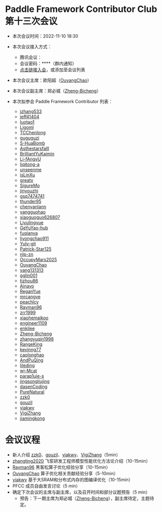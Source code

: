 # Paddle Framework Contributor Club 第十三次会议

- 本次会议时间：2022-11-10 18:30

- 本次会议接入方式：

  - 腾讯会议：
  - 会议密码：\*\*\*\*（群内通知）
  - [点击链接入会](https://meeting.tencent.com/dm/wW6fryWjWg3t)，或添加至会议列表

- 本次会议主席：欧阳超（[OuyangChao](https://github.com/OuyangChao)）

- 本次会议副主席：郑必城（[Zheng-Bicheng](https://github.com/Zheng-Bicheng)）

- 本次拟参会 Paddle Framework Contributor 列表：

  - [jzhang533](https://github.com/jzhang533)
  - [jeff41404](https://github.com/jeff41404)
  - [luotao1](https://github.com/luotao1)
  - [Ligoml](https://github.com/Ligoml)
  - [TCChenlong](https://github.com/TCChenlong)
  - [guguguzi](https://github.com/guguguzi)
  - [S-HuaBomb](https://github.com/S-HuaBomb)
  - [Asthestarsfalll](https://github.com/Asthestarsfalll)
  - [BrilliantYuKaimin](https://github.com/BrilliantYuKaimin)
  - [Li-fAngyU](https://github.com/Li-fAngyU)
  - [liqitong-a](https://github.com/liqitong-a)
  - [unseenme](https://github.com/unseenme)
  - [isLinXu](https://github.com/isLinXu)
  - [greatv](https://github.com/greatv)
  - [SigureMo](https://github.com/SigureMo)
  - [jinyouzhi](https://github.com/jinyouzhi)
  - [gsq7474741](https://github.com/gsq7474741)
  - [thunder95](https://github.com/thunder95)
  - [chenyanlann](https://github.com/chenyanlann)
  - [yangguohao](https://github.com/yangguohao)
  - [xiaoguoguo626807](https://github.com/xiaoguoguo626807)
  - [Liyulingyue](https://github.com/Liyulingyue)
  - [GeYuYao-hub](https://github.com/GeYuYao-hub)
  - [fuqianya](https://github.com/fuqianya)
  - [liyongchao911](https://github.com/liyongchao911)
  - [Yulv-git](https://github.com/Yulv-git)
  - [Patrick-Star125](https://github.com/Patrick-Star125)
  - [nlp-zn](https://github.com/nlp-zn)
  - [OccupyMars2025](https://github.com/OccupyMars2025)
  - [OuyangChao](https://github.com/OuyangChao)
  - [yang131313](https://github.com/yang131313)
  - [gglin001](https://github.com/gglin001)
  - [tizhou86](https://github.com/tizhou86)
  - [Ainavo](https://github.com/Ainavo)
  - [ReganYue](https://github.com/ReganYue)
  - [mrcangye](https://github.com/mrcangye)
  - [peachlcy](https://github.com/peachlcy)
  - [Rayman96](https://github.com/Rayman96)
  - [zrr1999](https://github.com/zrr1999)
  - [xiaohemaikoo](https://github.com/xiaohemaikoo)
  - [engineer1109](https://github.com/engineer1109)
  - [enkilee](https://github.com/enkilee)
  - [Zheng-Bicheng](https://github.com/Zheng-Bicheng)
  - [zhangyuqin1998](https://github.com/zhangyuqin1998)
  - [RangeKing](https://github.com/RangeKing)
  - [kevinng77](https://github.com/kevinng77)
  - [caolonghao](https://github.com/caolonghao)
  - [AndPuQing](https://github.com/AndPuQing)
  - [lileding](https://github.com/lileding)
  - [wj-Mcat](https://github.com/wj-Mcat)
  - [parap1uie-s](https://github.com/parap1uie-s)
  - [jingsongliujing](https://github.com/jingsongliujing)
  - [dasenCoding](https://github.com/dasenCoding)
  - [PureNatural](https://github.com/PureNatural)
  - [zzk0](https://github.com/zzk0)
  - [gouzil](https://github.com/gouzil)
  - [yiakwy](https://github.com/yiakwy)
  - [VigiZhang](https://github.com/VigiZhang)
  - [jiamingkong](https://github.com/jiamingkong)


# 会议议程

- 新人介绍 [zzk0](https://github.com/zzk0)、[gouzil](https://github.com/gouzil)、[yiakwy](https://github.com/yiakwy)、[VigiZhang](https://github.com/VigiZhang)（5min）
- [zhangting2020](https://github.com/zhangting2020) 飞浆研发工程师模型性能优化方法论介绍（10-15min）
- [Rayman96](https://github.com/rayman96) 黑客松算子优化经验分享（10-15min）
- [OuyangChao](https://github.com/ouyangchao) 算子优化相关贡献经验分享（5-10min）
- [yiakwy](https://github.com/yiakwy) 基于大SRAM和分布式内存的图编译优化（10-15min）
- PFCC 成员自由发言讨论（5 min）
- 确定下次会议的主席与副主席，以及召开时间和部分议题预告（5 min）
  - 预告：下一期主席为郑必城（[Zheng-Bicheng](https://github.com/Zheng-Bicheng)），副主席待定，主题待定。
